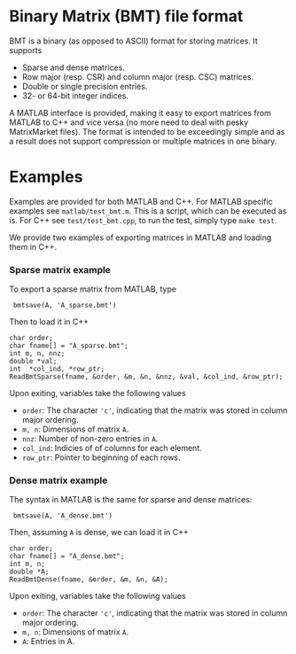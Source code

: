 Binary Matrix (BMT) file format
===============================

BMT is a binary (as opposed to ASCII) format for storing matrices. It supports

+ Sparse and dense matrices.
+ Row major (resp. CSR) and column major (resp. CSC) matrices.
+ Double or single precision entries.
+ 32- or 64-bit integer indices.

A MATLAB interface is provided, making it easy to export matrices from MATLAB to C++ and vice versa (no more need to deal with pesky MatrixMarket files). The format is intended to be exceedingly simple and as a result does not support compression or multiple matrices in one binary.

Examples
========
Examples are provided for both MATLAB and C++. For MATLAB specific examples see `matlab/test_bmt.m`. This is a script, which can be executed as is. For C++ see `test/test_bmt.cpp`, to run the test, simply type `make test`.

We provide two examples of exporting matrices in MATLAB and loading them in C++. 

### Sparse matrix example


To export a sparse matrix from MATLAB, type
```
 bmtsave(A, 'A_sparse.bmt')
```
Then to load it in C++

```
char order;
char fname[] = "A_sparse.bmt";
int m, n, nnz;
double *val;
int  *col_ind, *row_ptr;
ReadBmtSparse(fname, &order, &m, &n, &nnz, &val, &col_ind, &row_ptr);
```
Upon exiting, variables take the following values
+ `order`: The character `'c'`, indicating that the matrix was stored in column major ordering.
+ `m, n`: Dimensions of matrix `A`.
+ `nnz`: Number of non-zero entries in `A`.
+ `col_ind`: Indicies of of columns for each element.
+ `row_ptr`: Pointer to beginning of each rows.


### Dense matrix example

The syntax in MATLAB is the same for sparse and dense matrices:
```
 bmtsave(A, 'A_dense.bmt')
```
Then, assuming `A` is dense, we can load it in C++

```
char order;
char fname[] = "A_dense.bmt";
int m, n;
double *A;
ReadBmtDense(fname, &order, &m, &n, &A);
```
Upon exiting, variables take the following values
+ `order`: The character `'c'`, indicating that the matrix was stored in column major ordering.
+ `m, n`: Dimensions of matrix `A`.
+ `A`: Entries in A.
